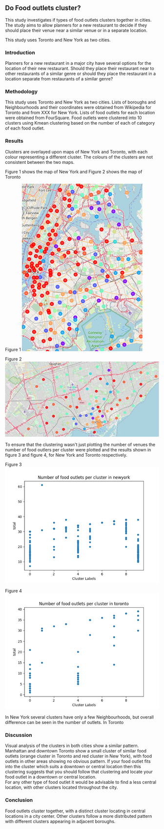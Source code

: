 ## Do Food outlets cluster?

This study investigates if types of food outlets clusters together in cities. 
The study aims to allow planners for a new restaurant to decide if they should place their venue near a similar venue or in a separate location.

This study uses Toronto and New York as two cities.  

### Introduction

Planners for a new restaurant in a major city have several options for the location of their new restaurant. 
Should they place their restaurant near to other restaurants of a similar genre or should they place the restaurant in a location separate from restaurants of a similar genre? 

### Methodology

This study uses Toronto and New York as two cities.  Lists of boroughs and Neighbourhoods and their coordinates were obtained from Wikipedia for Toronto
and from XXX for New York. 
Lists of food outlets for each location were obtained from FourSquare. 
Food outlets were clustered into 10 clusters using Kmean clustering based on the number of each of category of each food
outlet. 

### Results

Clusters are overlayed upon maps of New York and Toronto, with each colour representing a different cluster.
The colours of the clusters are not consistent between the two maps. 

Figure 1 shows the map of New York and Figure 2 shows the map of Toronto

Figure 1
![Clusters of food outlets in New York](newyork_clusters.png "Clusters of food outlets in New York")
 
Figure 2
![Clusters of food outlets in Toronto](toronto_clusters.png "Clusters of food outlets in Toronto")
 
 To ensure that the clustering wasn't just plotting the number of venues the number of food outlers per cluster were plotted and the results shown
 in figure 3 and figure 4, for New York and Toronto respectively. 
 
Figure 3
![Number of food outlets per cluster in New York](newyork_cluster_counts.png "Number of food outlets per cluster in New York")
 
Figure 4
![Number of food outlets per cluster in Toronto](toronto_cluster_counts.png "Number of food outlets per clusters in Toronto")
 
In New York several clusters have only a few Neighbourhoods, but overall difference can be seen in the number of outlets.
In Toronto 
 
### Discussion

Visual analysis of the clusters in both cities show a similar pattern. 
Manhattan and downtown Toronto show a small cluster of similar food outlets (orange cluster in Toronto and red cluster in New York), 
with food outlets in other areas showing no obvious pattern. 
If your food outlet fits into the cluster which suits a downtown or central location then this clustering suggests that you
should follow that clustering and locate your food outlet in a downtown or central location.    
For any other type of food outlet it would be advisable to find a less central location, with other clusters located throughout the city.

### Conclusion

Food outlets cluster together, with a distinct cluster locating in central locations in a city center. 
Other clusters follow a more distributed pattern with different clusters appearing in adjacent boroughs. 

